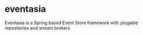 # eventasia
Eventasia is a Spring based Event Store framework with plugable repositories and stream brokers

